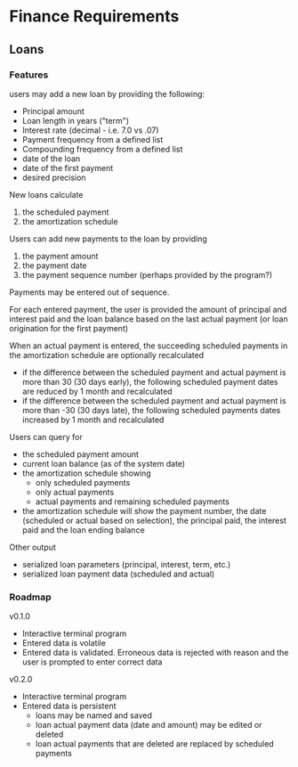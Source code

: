 # Finance Requirements

## Loans

### Features
users may add a new loan by providing the following:
- Principal amount
- Loan length in years ("term")
- Interest rate (decimal - i.e. 7.0 vs .07)
- Payment frequency from a defined list
- Compounding frequency from a defined list
- date of the loan
- date of the first payment
- desired precision

New loans calculate 
1. the scheduled payment
2. the amortization schedule

Users can add new payments to the loan by providing
1. the payment amount
2. the payment date
3. the payment sequence number (perhaps provided by the program?)

Payments may be entered out of sequence.

For each entered payment, the user is provided the amount of principal and interest paid and the loan balance based on the last actual payment (or loan origination for the first payment)

When an actual payment is entered, the succeeding scheduled payments in the amortization schedule are optionally recalculated
- if the difference between the scheduled payment and actual payment is more than 30 (30 days early), the following scheduled payment dates are reduced by 1 month and recalculated
- if the difference between the scheduled payment and actual payment is more than -30 (30 days late), the following scheduled payments dates increased by 1 month and recalculated

Users can query for
- the scheduled payment amount
- current loan balance (as of the system date)
- the amortization schedule showing
  - only scheduled payments
  - only actual payments
  - actual payments and remaining scheduled payments
- the amortization schedule will show the payment number, the date (scheduled or actual based on selection), the principal paid, the interest paid and the loan ending balance

Other output
- serialized loan parameters (principal, interest, term, etc.)
- serialized loan payment data (scheduled and actual)

### Roadmap
v0.1.0
- Interactive terminal program
- Entered data is volatile
- Entered data is validated. Erroneous data is rejected with reason and the user is prompted to enter correct data

v0.2.0
- Interactive terminal program
- Entered data is persistent
  - loans may be named and saved
  - loan actual payment data (date and amount) may be edited or deleted
  - loan actual payments that are deleted are replaced by scheduled payments

